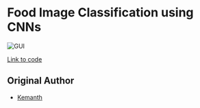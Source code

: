 # Food Image Classification using CNNs

![GUI](https://github.com/jacobjohn2016/Food-Classification-from-Images/raw/master/screenshot.PNG)

[Link to code](https://github.com/jacobjohn2016/Food-Classification-from-Images/blob/master/Output.ipynb)

## Original Author
* [Kemanth](https://github.com/Kemanth/Food-Classification-from-Images-Using-Convolutional-Neural-Networks-in-Keras-using-Tensorflow)
